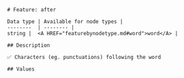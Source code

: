 <pre><code># Feature: after

Data type | Available for node types |
--------  | -------- |
string |  &lt;A HREF="featurebynodetype.md#word"&gt;word&lt;/A&gt; |

## Description

✅ Characters (eg. punctuations) following the word

## Values
</code></pre>
